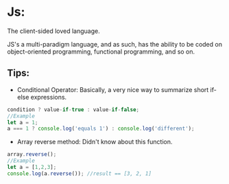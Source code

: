 # Js:
The client-sided loved language.

JS's a multi-paradigm language, and as such, has the ability to be coded on object-oriented programming, functional programming, and so on.

## Tips:

- Conditional Operator:
Basically, a very nice way to summarize short if-else expressions.
```javascript
condition ? value-if-true : value-if-false;
//Example
let a = 1;
a === 1 ? console.log('equals 1') : console.log('different');
```
- Array reverse method:
Didn't know about this function.
```javascript
array.reverse();
//Example
let a = [1,2,3];
console.log(a.reverse()); //result == [3, 2, 1]
```